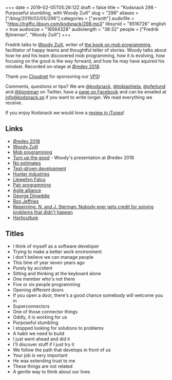 +++
date = 2019-02-05T05:26:12Z
draft = false
title = "Kodsnack 298 - Purposeful stumbling, with Woody Zuill"
slug = "298"
aliases = ["/blog/2019/02/05/298"]
categories = ["avsnitt"]
audiofile = "https://traffic.libsyn.com/kodsnack/298.mp3"
libsynid = "8516726"
english = true
audiosize = "18564328"
audiolength = "38:32"
people = ["Fredrik Björeman", "Woody Zuill"]
+++

Fredrik talks to [Woody Zuill](https://twitter.com/woodyzuill), writer of [the book on mob programming](https://leanpub.com/mobprogramming), facilitator of happy teams and thoughtful teller of stories. Woody talks about how he and his team discovered mob programming, how it is evolving, how focusing on the good is the way forward, and how he may have aquired his mindset. Recorded on-stage at [Øredev 2018](http://oredev.org/2018/home).

Thank you [Cloudnet](http://www.cloudnet.se) for sponsoring our [VPS](http://en.wikipedia.org/wiki/Virtual_private_server)!

Comments, questions or tips? We are [@kodsnack](https://www.twitter.com/kodsnack), [@tobiashieta](https://www.twitter.com/tobiashieta), [@oferlund](https://www.twitter.com/oferlund) and [@bjoreman](https://www.twitter.com/bjoreman) on Twitter, have a [page on Facebook](https://www.facebook.com/kodsnack) and can be emailed at [info@kodsnack.se](mailto:info@kodsnack.se) if you want to write longer. We read everything we receive.

If you enjoy Kodsnack we would love a [review in iTunes](http://itunes.apple.com/se/podcast/kodsnack/id561631498?l=en)!

## Links ##
* [Øredev 2018](http://oredev.org/2018/home)
* [Woody Zuill](https://twitter.com/woodyzuill)
* [Mob programming](https://en.wikipedia.org/wiki/Mob_programming)
* [Turn up the good](http://oredev.org/2018/sessions/turn-up-the-good) - Woody's presentation at Øredev 2018
* [No estimates](https://medium.com/@neil2killick/noestimates-part-1-doing-scrum-without-estimates-b42c4a453dc6)
* [Test-driven development](https://en.wikipedia.org/wiki/Test-driven_development)
* [Hunter industries](https://en.wikipedia.org/wiki/Hunter_Industries)
* [Llewellyn Falco](https://twitter.com/llewellynfalco)
* [Pair programming](https://en.wikipedia.org/wiki/Pair_programming)
* [Agile alliance](https://www.agilealliance.org/)
* [George Dinwddie](http://blog.gdinwiddie.com/)
* [Ron Jeffries](https://en.wikipedia.org/wiki/Ron_Jeffries)
* [Repenning, N. and J. Sterman: Nobody ever gets credit for solving problems that didn't happen](http://web.mit.edu/nelsonr/www/CMR_Getting_Quality_v1.0.html)
* [Horticulture](https://en.wikipedia.org/wiki/Horticulture)

## Titles ##
* I think of myself as a software developer
* Trying to make a better work environment
* I don't believe we can manage people
* This time of year seven years ago
* Purely by accident
* Sitting and thinking at the keyboard alone
* One member who's not there
* Five or six people programming
* Opening different doors
* If you open a door, there's a good chance somebody will welcome you in
* Superconnectors
* One of those connector things
* Oddly, it is working for us
* Purposeful stumbling
* I stopped looking for solutions to problems
* A habit we need to build
* I just went ahead and did it
* I'll discover stuff if I just try it
* We follow the path that develops in front of us
* Your job is very important
* He was extending trust to me
* These things are not related
* A gentle way to think about our lives